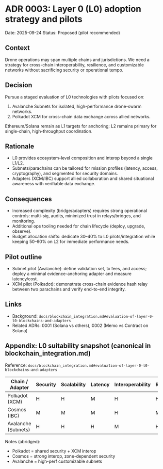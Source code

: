 # ADR 0003: Layer 0 (L0) adoption strategy and pilots

Date: 2025-09-24
Status: Proposed (pilot recommended)

## Context

Drone operations may span multiple chains and jurisdictions. We need a strategy
for cross-chain interoperability, resilience, and customizable networks without
sacrificing security or operational tempo.

## Decision

Pursue a staged evaluation of L0 technologies with pilots focused on:

1. Avalanche Subnets for isolated, high-performance drone-swarm networks.
2. Polkadot XCM for cross-chain data exchange across allied networks.

Ethereum/Solana remain as L1 targets for anchoring; L2 remains primary for
single-chain, high-throughput coordination.

## Rationale

- L0 provides ecosystem-level composition and interop beyond a single L1/L2.
- Subnets/parachains can be tailored for mission profiles (latency, access,
  cryptography), and segmented for security domains.
- Adapters (XCM/IBC) support allied collaboration and shared situational
  awareness with verifiable data exchange.

## Consequences

- Increased complexity (bridge/adapters) requires strong operational controls:
  multi-sig, audits, minimized trust in relays/bridges, and monitoring.
- Additional ops tooling needed for chain lifecycle (deploy, upgrade, observe).
- Budget allocation shifts: dedicate 30–40% to L0 pilots/integration while
  keeping 50–60% on L2 for immediate performance needs.

## Pilot outline

- Subnet pilot (Avalanche): define validation set, tx fees, and access; deploy
  a minimal evidence-anchoring adapter and measure latency/cost.
- XCM pilot (Polkadot): demonstrate cross-chain evidence hash relay between two
  parachains and verify end-to-end integrity.

## Links

- Background: `docs/blockchain_integration.md#evaluation-of-layer-0-l0-blockchains-and-adapters`
- Related ADRs: 0001 (Solana vs others), 0002 (Memo vs Contract on Solana)

## Appendix: L0 suitability snapshot (canonical in blockchain_integration.md)

Reference: `docs/blockchain_integration.md#evaluation-of-layer-0-l0-blockchains-and-adapters`

| Chain / Adapter | Security | Scalability | Latency | Interoperability | Resilience | Efficiency |
| --- | --- | --- | --- | --- | --- | --- |
| Polkadot (XCM) | H | H | M | H | H | M |
| Cosmos (IBC) | M | M | M | H | M | M |
| Avalanche (Subnets) | H | H | H | M | H | H |

Notes (abridged):

- Polkadot = shared security + XCM interop
- Cosmos = strong interop, zone-dependent security
- Avalanche = high-perf customizable subnets
